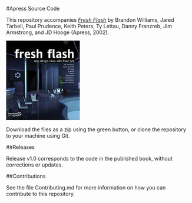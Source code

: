 #Apress Source Code

This repository accompanies [*Fresh Flash*](http://www.apress.com/9781590591901) by Brandon Williams, Jared Tarbell, Paul Prudence, Keith Peters, Ty Lettau, Danny Franzreb, Jim Armstrong, and JD Hooge (Apress, 2002).

![Cover image](9781590591901.jpg)

Download the files as a zip using the green button, or clone the repository to your machine using Git.

##Releases

Release v1.0 corresponds to the code in the published book, without corrections or updates.

##Contributions

See the file Contributing.md for more information on how you can contribute to this repository.
